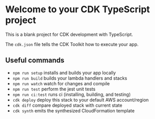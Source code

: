 # Welcome to your CDK TypeScript project

This is a blank project for CDK development with TypeScript.

The `cdk.json` file tells the CDK Toolkit how to execute your app.

## Useful commands

* `npm run setup`   installs and builds your app locally
* `npm run build`   builds your lambda handlers and stacks
* `npm run watch`   watch for changes and compile
* `npm run test`    perform the jest unit tests
* `npm run ci:test` runs ci (installing, building, and testing)
* `cdk deploy`      deploy this stack to your default AWS account/region
* `cdk diff`        compare deployed stack with current state
* `cdk synth`       emits the synthesized CloudFormation template
